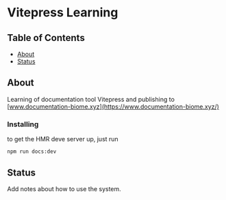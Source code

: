 # Vitepress Learning

## Table of Contents

- [About](#about)
- [Status](#Status)

## About <a name = "about"></a>

Learning of documentation tool Vitepress and publishing to [www.documentation-biome.xyz](https://www.documentation-biome.xyz/)

### Installing

to get the HMR deve server up, just run
```
npm run docs:dev
```


## Status <a name = "Status"></a>
Add notes about how to use the system.
